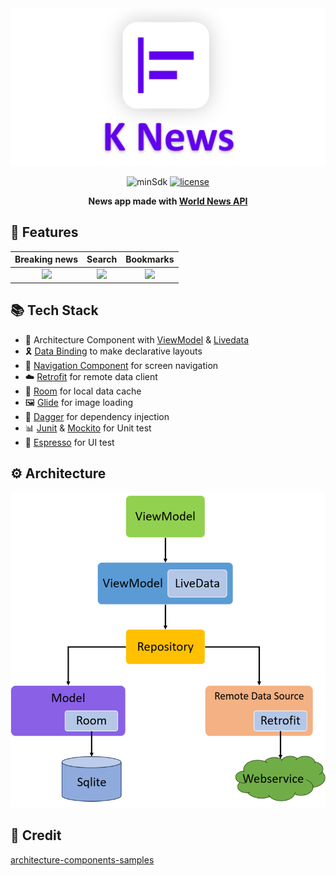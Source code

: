<div align="center">
<img src="https://github.com/iamoscarliang/k-news/blob/master/screenshot/knews.png" width="600">
  
![minSdk](https://img.shields.io/badge/minSdk-21-brightgreen)
[![license](https://img.shields.io/badge/license-MIT-brightgreen)](https://github.com/iamoscarliang/k-news/blob/master/LICENSE)

**News app made with [World News API](https://worldnewsapi.com/)**
</div>

## :pushpin: Features
Breaking news              | Search                    |  Bookmarks           
:-------------------------:|:-------------------------:|:-------------------------:
<img src="https://github.com/iamoscarliang/k-news/blob/master/screenshot/breakingnews.gif" width="200">|<img src="https://github.com/iamoscarliang/k-news/blob/master/screenshot/search.gif" width="200">|<img src="https://github.com/iamoscarliang/k-news/blob/master/screenshot/bookmarks.gif" width="200">

## :books: Tech Stack
- :wrench: Architecture Component with [ViewModel](https://developer.android.com/topic/libraries/architecture/viewmodel) & [Livedata](https://developer.android.com/topic/libraries/architecture/livedata)
- :reminder_ribbon: [Data Binding](https://developer.android.com/topic/libraries/data-binding) to make declarative layouts
- :ship: [Navigation Component](https://developer.android.com/guide/navigation) for screen navigation
- :cloud: [Retrofit](https://square.github.io/retrofit) for remote data client
- :floppy_disk: [Room](https://developer.android.com/training/data-storage/room) for local data cache
- :framed_picture: [Glide](https://github.com/bumptech/glide) for image loading
- :syringe: [Dagger](https://developer.android.com/training/dependency-injection/dagger-basics) for dependency injection
- :bar_chart: [Junit](https://developer.android.com/training/testing/local-tests) & [Mockito](https://github.com/mockito/mockito) for Unit test
- :iphone: [Espresso](https://developer.android.com/training/testing/espresso) for UI test

## :gear: Architecture
<img src="https://github.com/iamoscarliang/k-news/blob/master/screenshot/mvvm.png" width="600">

## :handshake: Credit
[architecture-components-samples](https://github.com/android/architecture-components-samples)
